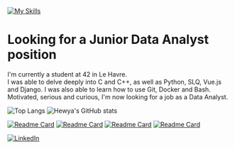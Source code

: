 [![My Skills](https://skillicons.dev/icons?i=c,cpp,py,mysql,js,django,git,bash,docker,vscode&perline=10)](https://skillicons.dev)

# Looking for a Junior Data Analyst position
I'm currently a student at 42 in Le Havre.<br/> 
I was able to delve deeply into C and C++, as well as Python, SLQ, Vue.js and Django. I was also able to learn how to use Git, Docker and Bash.<br/> 
Motivated, serious and curious, I'm now looking for a job as a Data Analyst.<br/> 

![Top Langs](https://github-readme-stats.vercel.app/api/top-langs/?username=hewya&size_weight=0.5&count_weight=0.5&theme=material-palenight&hide_border=True&layout=compact)
![Hewya's GitHub stats](https://github-readme-stats.vercel.app/api?username=hewya&show_icons=true&theme=material-palenight&hide_border=True&hide=prs,issues)

[![Readme Card](https://github-readme-stats.vercel.app/api/pin/?username=hewya&repo=minishell&theme=material-palenight&hide_border=True)](https://github.com/anuraghazra/github-readme-stats)
[![Readme Card](https://github-readme-stats.vercel.app/api/pin/?username=hewya&repo=Cub3d&theme=material-palenight&hide_border=True)](https://github.com/anuraghazra/github-readme-stats)
[![Readme Card](https://github-readme-stats.vercel.app/api/pin/?username=hewya&repo=fractol&theme=material-palenight&hide_border=True)](https://github.com/anuraghazra/github-readme-stats)
[![Readme Card](https://github-readme-stats.vercel.app/api/pin/?username=hewya&repo=pipex&theme=material-palenight&hide_border=True)](https://github.com/anuraghazra/github-readme-stats)


[![LinkedIn](https://skillicons.dev/icons?i=linkedin)](https://www.linkedin.com/in/ga%C3%ABlle-abarnou/)
